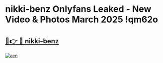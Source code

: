 # nikki-benz Onlyfans Leaked - New Video & Photos March 2025 !qm62o

# <h2><a href="https://ooer8v.iuczelnia.edu.pl?title=nikki-benz&ref=qm62o">🔗👉 🔴 nikki-benz</a></h2>

[![acn](https://github.com/user-attachments/assets/0f9c940e-d8b0-45ae-aac7-cd30a18b3e1c)](https://ooer8v.iuczelnia.edu.pl?title=nikki-benz&ref=qm62o)

